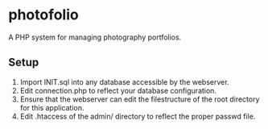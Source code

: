 # photofolio
A PHP system for managing photography portfolios.
## Setup
1. Import INIT.sql into any database accessible by the webserver.
1. Edit connection.php to reflect your database configuration.
1. Ensure that the webserver can edit the filestructure of the root directory for this application.
1. Edit .htaccess of the admin/ directory to reflect the proper passwd file.